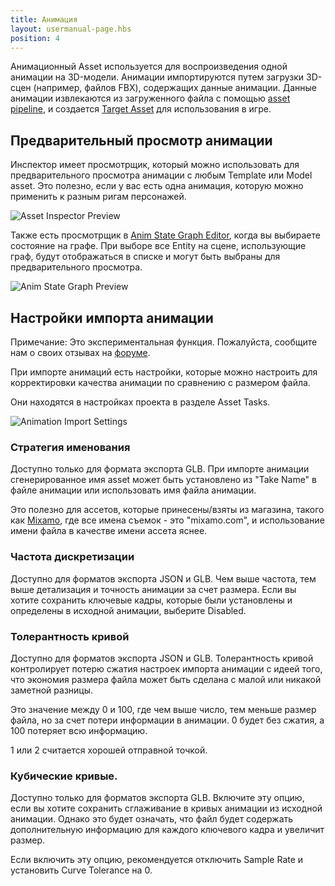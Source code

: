 ```yaml
---
title: Анимация
layout: usermanual-page.hbs
position: 4
---
```


Анимационный Asset используется для воспроизведения одной анимации на 3D-модели. Анимации импортируются путем загрузки 3D-сцен (например, файлов FBX), содержащих данные анимации. Данные анимации извлекаются из загруженного файла с помощью [asset pipeline][asset_pipeline], и создается [Target Asset][target_asset] для использования в игре.

## Предварительный просмотр анимации

Инспектор имеет просмотрщик, который можно использовать для предварительного просмотра анимации с любым Template или Model asset. Это полезно, если у вас есть одна анимация, которую можно применить к разным ригам персонажей.

![Asset Inspector Preview][inspector-preview-gif]

Также есть просмотрщик в [Anim State Graph Editor][anim-state-graph-editor], когда вы выбираете состояние на графе. При выборе все Entity на сцене, использующие граф, будут отображаться в списке и могут быть выбраны для предварительного просмотра.

![Anim State Graph Preview][anim-state-graph-preview-gif]

## Настройки импорта анимации

<div class="alert alert-info">
Примечание: Это экспериментальная функция. Пожалуйста, сообщите нам о своих отзывах на <a href="https://forum.playcanvas.com/" target="_blank">форуме</a>.
</div>

При импорте анимаций есть настройки, которые можно настроить для корректировки качества анимации по сравнению с размером файла.

Они находятся в настройках проекта в разделе Asset Tasks.

![Animation Import Settings][animation_import_settings]

### Стратегия именования

Доступно только для формата экспорта GLB. При импорте анимации сгенерированное имя asset может быть установлено из "Take Name" в файле анимации или использовать имя файла анимации.

Это полезно для ассетов, которые принесены/взяты из магазина, такого как [Mixamo][mixamo], где все имена съемок - это "mixamo.com", и использование имени файла в качестве имени ассета яснее.

### Частота дискретизации

Доступно для форматов экспорта JSON и GLB. Чем выше частота, тем выше детализация и точность анимации за счет размера. Если вы хотите сохранить ключевые кадры, которые были установлены и определены в исходной анимации, выберите Disabled.

### Толерантность кривой

Доступно для форматов экспорта JSON и GLB. Толерантность кривой контролирует потерю сжатия настроек импорта анимации с идеей того, что экономия размера файла может быть сделана с малой или никакой заметной разницы.

Это значение между 0 и 100, где чем выше число, тем меньше размер файла, но за счет потери информации в анимации. 0 будет без сжатия, а 100 потеряет всю информацию.

1 или 2 считается хорошей отправной точкой.

### Кубические кривые.

Доступно только для форматов экспорта GLB. Включите эту опцию, если вы хотите сохранить сглаживание в кривых анимации из исходной анимации. Однако это будет означать, что файл будет содержать дополнительную информацию для каждого ключевого кадра и увеличит размер.

Если включить эту опцию, рекомендуется отключить Sample Rate и установить Curve Tolerance на 0.

[asset_pipeline]: /user-manual/glossary#asset-pipeline
[target_asset]: /user-manual/glossary#target-asset
[animation_import_settings]: /images/user-manual/assets/animation/animation-import-settings.png
[mixamo]: https://www.mixamo.com/
[anim-state-graph-editor]: /user-manual/animation/anim-state-graph-assets/
[inspector-preview-gif]: /images/user-manual/assets/animation/inspector-preview.gif
[anim-state-graph-preview-gif]: /images/user-manual/assets/animation/anim-state-graph-preview.gif
